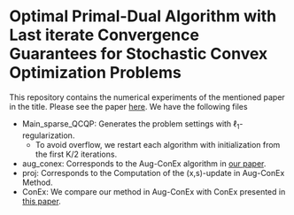 # Optimal Primal-Dual Algorithm with Last iterate Convergence Guarantees for Stochastic Convex Optimization Problems
This repository contains the numerical experiments of the mentioned paper in the title. Please see the paper [here](https://scholar.google.com/citations?view_op=view_citation&hl=en&user=HA-GlnkAAAAJ&citation_for_view=HA-GlnkAAAAJ:Y0pCki6q_DkC). We have the following files

 - Main_sparse_QCQP: Generates the problem settings with $\ell_1$-regularization.
     - To avoid overflow, we restart each algorithm with initialization from the first K/2 iterations.
- aug_conex: Corresponds to the Aug-ConEx algorithm in [our paper](https://scholar.google.com/citations?view_op=view_citation&hl=en&user=HA-GlnkAAAAJ&citation_for_view=HA-GlnkAAAAJ:Y0pCki6q_DkC).
- proj: Corresponds to the Computation of the (x,s)-update in Aug-ConEx Method.
- ConEx: We compare our method in Aug-ConEx with ConEx presented in [this paper](https://scholar.google.com/citations?view_op=view_citation&hl=en&user=brUg_BkAAAAJ&citation_for_view=brUg_BkAAAAJ:IjCSPb-OGe4C).

